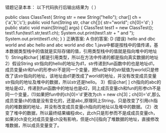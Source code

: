 错题记录本本：
以下代码执行后输出结果为（ ）

public class ClassTest{
     String str = new String("hello");
     char[] ch = {'a','b','c'};
     public void fun(String str, char ch[]){
     str="world";
     ch[0]='d';
 }
 public static void main(String[] args) {
     ClassTest test1 = new ClassTest();
     test1.fun(test1.str,test1.ch);
     System.out.print(test1.str + " and ");
     System.out.print(test1.ch);
     }
 }
正确答案: A   你的答案: D (错误)
hello and dbc
world and abc
hello and abc
world and dbc
1.java中都是按栈中的值传递，基本数据类型栈中的值就是实际存储的值，引用类型栈中的值就是指向堆中的地址
  1）String和char[ ]都是引用类型，所以在方法中传递的都是指向真实数据的地址
  2）假设String str指向的hello的地址为d1，str传递到fun函数中的也是地址d1，成员变量str和fun的形参str不是同一个变量，把fun型中的str赋值为world只是修改了该str指向的地址，该地址由d1更改成了world的地址，并没有改变成员变量str指向的地址及堆中的数据，所以str还是hello。
  3）假设char[ ] ch指向的abc的地址是d2，传递到fun函数中的地址也是d2，同上成员变量ch和fun的形参ch不是同一个变量，(1)如果把fun中的ch[0]='d'更改为ch = new ch[3]；ch[0]='d',那么成员变量ch的值是没有变化的，还是abc,原理同上String，只是改变了引用ch指向的堆数据的地址，并没有改变成员变量ch指向的地址以及堆中的数据。（2）改变了堆中的数据，所以最终结果编程dbc，此ch只是形参而不是成成员变量ch，如果对ch变化对成员变量ch没有影响，但是ch[i]指向了堆数据的地址，直接修改堆数据，所以成员变量变了。